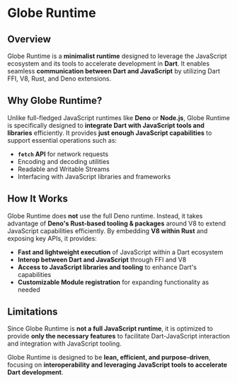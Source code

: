 # Globe Runtime

## Overview

Globe Runtime is a **minimalist runtime** designed to leverage the JavaScript ecosystem and its tools to accelerate development in **Dart**. It enables seamless **communication between Dart and JavaScript** by utilizing Dart FFI, V8, Rust, and Deno extensions.

## Why Globe Runtime?

Unlike full-fledged JavaScript runtimes like **Deno** or **Node.js**, Globe Runtime is specifically designed to **integrate Dart with JavaScript tools and libraries** efficiently. It provides **just enough JavaScript capabilities** to support essential operations such as:

- **`fetch` API** for network requests
- Encoding and decoding utilities
- Readable and Writable Streams
- Interfacing with JavaScript libraries and frameworks

## How It Works

Globe Runtime does **not** use the full Deno runtime. Instead, it takes advantage of **Deno's Rust-based tooling & packages** around V8 to extend JavaScript capabilities efficiently. By embedding **V8 within Rust** and exposing key APIs, it provides:

- **Fast and lightweight execution** of JavaScript within a Dart ecosystem
- **Interop between Dart and JavaScript** through FFI and V8
- **Access to JavaScript libraries and tooling** to enhance Dart's capabilities
- **Customizable Module registration** for expanding functionality as needed

## Limitations

Since Globe Runtime is **not a full JavaScript runtime**, it is optimized to provide **only the necessary features** to facilitate Dart-JavaScript interaction and integration with JavaScript tooling.

Globe Runtime is designed to be **lean, efficient, and purpose-driven**, focusing on **interoperability and leveraging JavaScript tools to accelerate Dart development**.
